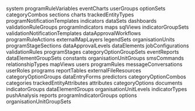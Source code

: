 system
programRuleVariables
eventCharts
userGroups
optionSets
categoryCombos
sections
charts
trackedEntityTypes
programNotificationTemplates
indicators
dataSets
dashboards
validationRuleGroups
programIndicators
maps
sqlViews
indicatorGroupSets
validationNotificationTemplates
dataApprovalWorkflows
programRuleActions
externalMapLayers
legendSets
organisationUnits
programStageSections
dataApprovalLevels
dataElements
jobConfigurations
validationRules
programStages
categoryOptionGroupSets
eventReports
dataElementGroupSets
constants
organisationUnitGroups
smsCommands
relationshipTypes
mapViews
users
programRules
messageConversations
userRoles
programs
reportTables
externalFileResources
categoryOptionGroups
dataEntryForms
predictors
categoryOptionCombos
categories
trackedEntityAttributes
attributes
categoryOptions
documents
indicatorGroups
dataElementGroups
organisationUnitLevels
indicatorTypes
pushAnalysis
reports
programIndicatorGroups
options
organisationUnitGroupSets

